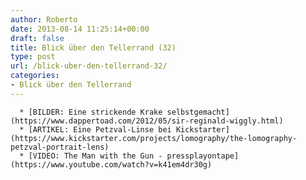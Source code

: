 ```yaml
---
author: Roberto
date: 2013-08-14 11:25:14+00:00
draft: false
title: Blick über den Tellerrand (32)
type: post
url: /blick-uber-den-tellerrand-32/
categories:
- Blick über den Tellerrand
---
```



	  * [BILDER: Eine strickende Krake selbstgemacht](https://www.dappertoad.com/2012/05/sir-reginald-wiggly.html)
	  * [ARTIKEL: Eine Petzval-Linse bei Kickstarter](https://www.kickstarter.com/projects/lomography/the-lomography-petzval-portrait-lens)
	  * [VIDEO: The Man with the Gun - pressplayontape](https://www.youtube.com/watch?v=k41em4dr30g)

